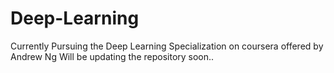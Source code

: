 # Deep-Learning

Currently Pursuing the Deep Learning Specialization on coursera offered by Andrew Ng
Will be updating the repository soon..
